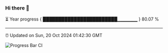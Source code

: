 ### Hi there 👋

⏳ Year progress { ████████████████████████▁▁▁▁▁▁ } 80.07 %

---

⏰ Updated on Sun, 20 Oct 2024 01:42:30 GMT

![Progress Bar CI](https://github.com/liununu/liununu/workflows/Progress%20Bar%20CI/badge.svg)
